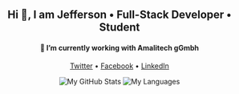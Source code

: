 <h2 align="center">Hi 👋, I am Jefferson • Full-Stack Developer • Student</h2>
<h4 align="center">🔭 I’m currently working with Amalitech gGmbh</h4>


<p align="center">
  <a href="https://twitter.com/Tee4Jey">Twitter</a> • 
  <a href="https://web.facebook.com/addaipokut">Facebook</a> • 
  <a href="https://www.linkedin.com/in/jefferson-tuffour-addai-poku-a49081193/">LinkedIn</a>
</p>

<p align="center">
  <img src="https://github-readme-stats.vercel.app/api?username=jeffepok&show_icons=true&hide=stars" alt="My GitHub Stats" />
  <img src="https://github-readme-stats.vercel.app/api/top-langs/?username=jeffepok&layout=compact" alt="My Languages" />
</p>

<!--
**jeffepok/jeffepok** is a ✨ _special_ ✨ repository because its `README.md` (this file) appears on your GitHub profile.

Here are some ideas to get you started:

- 🔭 I’m currently working on ...
- 🌱 I’m currently learning ...
- 👯 I’m looking to collaborate on ...
- 🤔 I’m looking for help with ...
- 💬 Ask me about ...
- 📫 How to reach me: ...
- 😄 Pronouns: ...
- ⚡ Fun fact: ...
-->
